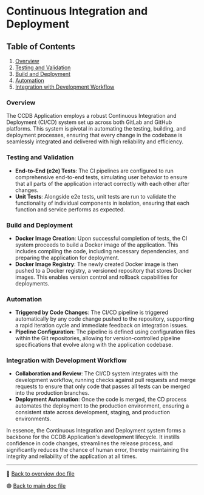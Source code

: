 # Continuous Integration and Deployment

## Table of Contents

1. [Overview](#overview)
2. [Testing and Validation](#testing-and-validation)
3. [Build and Deployment](#build-and-deployment)
4. [Automation](#automation)
5. [Integration with Development Workflow](#integration-with-development-workflow)

### Overview
The CCDB Application employs a robust Continuous Integration and Deployment (CI/CD) system set up across both GitLab and GitHub platforms. This system is pivotal in automating the testing, building, and deployment processes, ensuring that every change in the codebase is seamlessly integrated and delivered with high reliability and efficiency.

### Testing and Validation
- **End-to-End (e2e) Tests**: The CI pipelines are configured to run comprehensive end-to-end tests, simulating user behavior to ensure that all parts of the application interact correctly with each other after changes.
- **Unit Tests**: Alongside e2e tests, unit tests are run to validate the functionality of individual components in isolation, ensuring that each function and service performs as expected.

### Build and Deployment
- **Docker Image Creation**: Upon successful completion of tests, the CI system proceeds to build a Docker image of the application. This includes compiling the code, including necessary dependencies, and preparing the application for deployment.
- **Docker Image Registry**: The newly created Docker image is then pushed to a Docker registry, a versioned repository that stores Docker images. This enables version control and rollback capabilities for deployments.

### Automation
- **Triggered by Code Changes**: The CI/CD pipeline is triggered automatically by any code change pushed to the repository, supporting a rapid iteration cycle and immediate feedback on integration issues.
- **Pipeline Configuration**: The pipeline is defined using configuration files within the Git repositories, allowing for version-controlled pipeline specifications that evolve along with the application codebase.

### Integration with Development Workflow
- **Collaboration and Review**: The CI/CD system integrates with the development workflow, running checks against pull requests and merge requests to ensure that only code that passes all tests can be merged into the production branches.
- **Deployment Automation**: Once the code is merged, the CD process automates the deployment to the production environment, ensuring a consistent state across development, staging, and production environments.

In essence, the Continuous Integration and Deployment system forms a backbone for the CCDB Application's development lifecycle. It instills confidence in code changes, streamlines the release process, and significantly reduces the chance of human error, thereby maintaining the integrity and reliability of the application at all times.

---

 🔵 [Back to overview doc file](./overview.md)

 🟣 [Back to main doc file](../../README.md)
